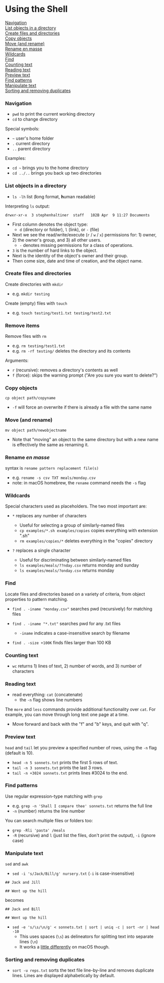 # Using the Shell

[Navigation](#navigation)  
[List objects in a directory](#list-objects-in-a-directory)  
[Create files and directories](#create-files-and-directories)  
[Copy objects](#copy-objects)  
[Move (and rename)](#move-\(and-rename\))  
[Rename en masse](#rename-en-masse)  
[Wildcards](#wildcards)  
[Find](#find)  
[Counting text](#counting-text)  
[Reading text](#reading-text)  
[Preview text](#preview-text)  
[Find patterns](#find-patterns)  
[Manipulate text](#manipulate-text)  
[Sorting and removing duplicates](#sorting-and-removing-duplicates)  

### Navigation

* `pwd` to print the current working directory
* `cd` to change directory

Special symbols:

* `~` user's home folder
* `.` current directory
* `..` parent directory

Examples:

* `cd ~` brings you to the home directory
* `cd ../..` brings you back up two directories

### List objects in a directory

* `ls -lh` list (**l**ong format, **h**uman readable)

Interpreting `ls` output:

`drwxr-xr-x  3 stephenhaltiner  staff   102B Apr  9 11:27 Documents`

* First column denotes the object type:
    + `d` (directory or folder), `l` (link), or `-` (file)
* Next we see the read/write/execute (`r` / `w` / `x`) permissions for: 1) owner, 2) the owner's group, and 3) all other users.
    + `-` denotes missing permissions for a class of operations.
* `3` is the number of hard links to the object.
* Next is the identity of the object's owner and their group.
* Then come size, date and time of creation, and the object name.

### Create files and directories

Create directories with `mkdir`

* e.g. `mkdir testing`

Create (empty) files with `touch`

* e.g. `touch testing/test1.txt testing/test2.txt`

### Remove items

Remove files with `rm`

* e.g. `rm testing/test1.txt`
* e.g. `rm -rf testing/` deletes the directory and its contents

Arguments:

* `r` (recursive): removes a directory's contents as well
* `f` (force): skips the warning prompt ("Are you sure you want to delete?")

### Copy objects

`cp object path/copyname`

* `-f` will force an overwrite if there is already a file with the same name

### Move (and rename)

`mv object path/newobjectname`

* Note that "moving" an object to the same directory but with a new name is effectively the same as renaming it.

### Rename *en masse*

syntax is `rename pattern replacement file(s)`

* e.g. `rename -s csv TXT meals/monday.csv`
* note: in macOS homebrew, the `rename` command needs the `-s` flag

### Wildcards
Special characters used as placeholders. The two most important are:

* `*` replaces any number of characters
    + Useful for selecting a group of similarly-named files
    + `cp examples/*.sh examples/copies` copies everything with extension ".sh"
    + `rm examples/copies/*` deletes everything in the "copies" directory
    
* `?` replaces a single character
    + Useful for discriminating between similarly-named files
    + `ls examples/meals/??nday.csv` returns monday and sunday
    + `ls examples/meals/?onday.csv` returns monday

### Find

Locate files and directories based on a variety of criteria, from object properties to pattern matching.


* `find . -iname "monday.csv"` searches pwd (recursively) for matching files
* `find . -iname "*.txt"` searches pwd for any .txt files
    + `-iname` indicates a case-insensitive search by filename

* `find . -size +100K` finds files larger than 100 KB

### Counting text

* `wc` returns 1) lines of text, 2) number of words, and 3) number of characters

### Reading text

* read everything: `cat` (concatenate)
    + the `-n` flag shows line numbers
    
The `more` and `less` commands provide additional functionality over `cat`. For example, you can move through long text one page at a time.

* Move forward and back with the "f" and "b" keys, and quit with "q".

### Preview text

`head` and `tail` let you preview a specified number of rows, using the `-n` flag (default is 10).

* `head -n 5 sonnets.txt` prints the first 5 rows of text.
* `tail -n 3 sonnets.txt` prints the last 3 rows.
* `tail -n +3024 sonnets.txt` prints lines #3024 to the end.

### Find patterns
Use regular expression-type matching with `grep`

* e.g. `grep -n 'Shall I compare thee' sonnets.txt` returns the full line
* `-n` (number) returns the line number

You can search multiple files or folders too:

* `grep -Rli 'pasta' /meals`
* `-R` (recursive) and `l` (just list the files, don't print the output), `-i` (ignore case)

### Manipulate text
`sed` and `awk`

* `sed -i 's/Jack/Bill/g' nursery.txt` (`-i` is case-insensitive)

`## Jack and Jill`

`## Went up the hill`

becomes

`## Jack and Bill`

`## Went up the hill`

* `sed -e 's/\s/\n/g' < sonnets.txt | sort | uniq -c | sort -nr | head -10`
    + This uses spaces (`\s`) as delineators for splitting text into separate lines (`\n`)
    + It works a [little differently](https://unix.stackexchange.com/questions/13711/differences-between-sed-on-mac-osx-and-other-standard-sed) on macOS though.

### Sorting and removing duplicates

* `sort -u reps.txt` sorts the text file line-by-line and removes duplicate lines. Lines are displayed alphabetically by default.





